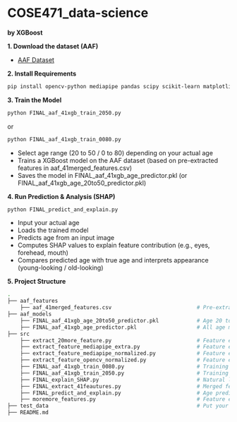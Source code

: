 # COSE471_data-science

**by XGBoost**

**1. Download the dataset (AAF)**
- [AAF Dataset](https://github.com/JingchunCheng/All-Age-Faces-Dataset)

**2. Install Requirements**
```bash
pip install opencv-python mediapipe pandas scipy scikit-learn matplotlib joblib xgboost shap absl-py
```

**3. Train the Model**
```bash
python FINAL_aaf_41xgb_train_2050.py
```

or

```bash
python FINAL_aaf_41xgb_train_0080.py
```

- Select age range (20 to 50 / 0 to 80) depending on your actual age
- Trains a XGBoost model on the AAF dataset (based on pre-extracted features in aaf_41merged_features.csv)
- Saves the model in FINAL_aaf_41xgb_age_predictor.pkl (or FINAL_aaf_41xgb_age_20to50_predictor.pkl)

**4. Run Prediction & Analysis (SHAP)**
```bash
python FINAL_predict_and_explain.py
```
- Input your actual age
- Loads the trained model
- Predicts age from an input image
- Computes SHAP values to explain feature contribution (e.g., eyes, forehead, mouth)
- Compares predicted age with true age and interprets appearance (young-looking / old-looking)

**5. Project Structure**
```bash
.
├── aaf_features
    ├── aaf_41merged_features.csv                           # Pre-extracted AAF data features
├── aaf_models
    ├── FINAL_aaf_41xgb_age_20to50_predictor.pkl            # Age 20 to 50 model
    ├── FINAL_aaf_41xgb_age_predictor.pkl                   # All age model
├── src
    ├── extract_20more_feature.py                           # Feature extraction 1
    ├── extract_feature_mediapipe_extra.py                  # Feature extraction 2
    ├── extract_feature_mediapipe_normalized.py             # Feature extraction 3
    ├── extract_feature_opencv_normalized.py                # Feature extraction 4
    ├── FINAL_aaf_41xgb_train_0080.py                       # Training all age model
    ├── FINAL_aaf_41xgb_train_2050.py                       # Training age 20 to 50 model
    ├── FINAL_explain_SHAP.py                               # Natural language explanation of SHAP
    ├── FINAL_extract_41feautures.py                        # Merged feature extraction
    ├── FINAL_predict_and_explain.py                        # Age prediction and SHAP explanation
    ├── moremore_features.py                                # Feature extraction 5
├── test_data                                               # Put your image file here
├── README.md
```

